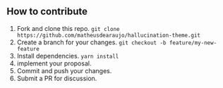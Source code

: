 ## How to contribute

1. Fork and clone this repo. `git clone https://github.com/matheusdearaujo/hallucination-theme.git`
2. Create a branch for your changes. `git checkout -b feature/my-new-feature`
3. Install dependencies. `yarn install`
4. implement your proposal.
7. Commit and push your changes.
8. Submit a PR for discussion.
